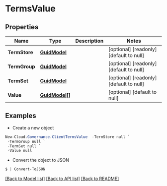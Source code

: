 # TermsValue
## Properties

Name | Type | Description | Notes
------------ | ------------- | ------------- | -------------
**TermStore** | [**GuidModel**](GuidModel.md) |  | [optional] [readonly] [default to null]
**TermGroup** | [**GuidModel**](GuidModel.md) |  | [optional] [readonly] [default to null]
**TermSet** | [**GuidModel**](GuidModel.md) |  | [optional] [readonly] [default to null]
**Value** | [**GuidModel[]**](GuidModel.md) |  | [optional] [default to null]

## Examples

- Create a new object
```powershell
New-Cloud.Governance.ClientTermsValue  -TermStore null `
 -TermGroup null `
 -TermSet null `
 -Value null
```

- Convert the object to JSON
```powershell
$ | Convert-ToJSON
```


[[Back to Model list]](../README.md#documentation-for-models) [[Back to API list]](../README.md#documentation-for-api-endpoints) [[Back to README]](../README.md)

